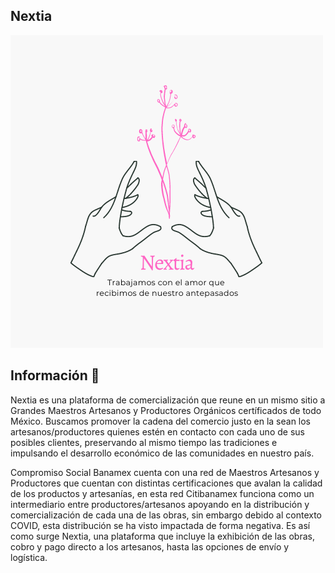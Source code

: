 ## Nextia

<img src='https://github.com/BrendaCarranco/Nextia/blob/master/src/assets/images/NextiaRepo.png'/>

## Información 📖

Nextia es una plataforma de comercialización que reune en un mismo sitio a Grandes Maestros Artesanos y Productores Orgánicos certíficados de todo México. Buscamos promover la cadena del comercio justo en la sean los artesanos/productores quienes estén en contacto con cada uno de sus posibles clientes, preservando al mismo tiempo las tradiciones e impulsando el desarrollo económico de las comunidades en nuestro país. 

Compromiso Social Banamex cuenta con una red de Maestros Artesanos y Productores que cuentan con distintas certificaciones que avalan la calidad de los productos y artesanías, en esta red Citibanamex funciona como un intermediario entre productores/artesanos apoyando en la distribución y comercialización de cada una de las obras, sin embargo debido al contexto COVID, esta distribución se ha visto impactada de forma negativa. Es así como surge Nextia, una plataforma que incluye la exhibición de las obras, cobro y pago directo a los artesanos, hasta las opciones de envío y logística.

